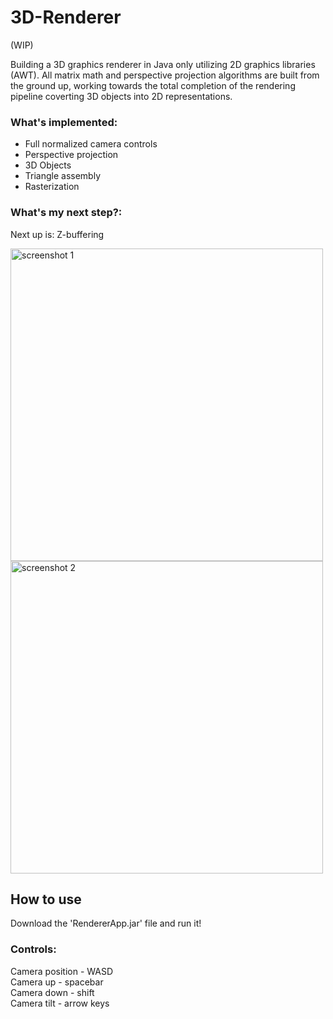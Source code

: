# 3D-Renderer
(WIP) </br>

Building a 3D graphics renderer in Java only utilizing 2D graphics libraries (AWT). 
All matrix math and perspective projection algorithms are built from the ground up, 
working towards the total completion of the rendering pipeline coverting 3D objects into 2D representations.

### What's implemented:
<ul>
  <li>Full normalized camera controls</li>
  <li>Perspective projection</li>
  <li>3D Objects</li>
  <li>Triangle assembly</li>
  <li>Rasterization</li>
</ul>

### What's my next step?:
Next up is: Z-buffering 

<p>
  <img src="https://github.com/user-attachments/assets/08db439f-6e51-42c6-bb58-e253086c735f" alt="screenshot 1"  width="500"/>
  <img src="https://github.com/user-attachments/assets/14871d5a-43b8-4f28-9c06-9e63e223d5f2" alt="screenshot 2" width="500"/>
</p>

## How to use
Download the 'RendererApp.jar' file and run it!

### Controls:
Camera position - WASD </br>
Camera up - spacebar </br>
Camera down - shift </br>
Camera tilt - arrow keys
